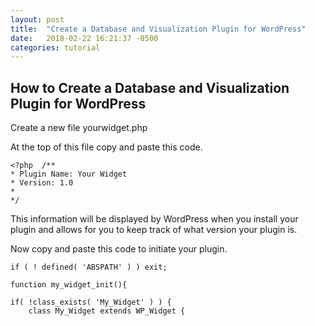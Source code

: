 ```yaml
---
layout: post
title:  "Create a Database and Visualization Plugin for WordPress"
date:   2018-02-22 16:21:37 -0500
categories: tutorial
---
```

## How to Create a Database and Visualization Plugin for WordPress

Create a new file yourwidget.php

At the top of this file copy and paste this code.

```
<?php  /**
* Plugin Name: Your Widget
* Version: 1.0
*
*/
```
This information will be displayed by WordPress when you install your plugin and allows for you to keep track of what version your plugin is.

Now copy and paste this code to initiate your plugin.
```
if ( ! defined( 'ABSPATH' ) ) exit;

function my_widget_init(){

if( !class_exists( 'My_Widget' ) ) {
	class My_Widget extends WP_Widget {
```
